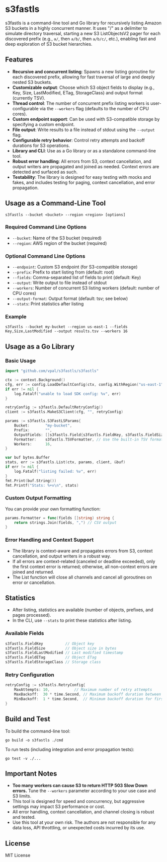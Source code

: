 # s3fastls

s3fastls is a command-line tool and Go library for recursively listing Amazon S3 buckets in a highly concurrent manner. It uses "/" as a delimiter to simulate directory traversal, starting a new S3 ListObjectsV2 pager for each discovered prefix (e.g., `a/`, then `a/b/`, then `a/b/c/`, etc.), enabling fast and deep exploration of S3 bucket hierarchies.

## Features
- **Recursive and concurrent listing**: Spawns a new listing goroutine for each discovered prefix, allowing for fast traversal of large and deeply nested S3 buckets.
- **Customizable output**: Choose which S3 object fields to display (e.g., Key, Size, LastModified, ETag, StorageClass) and output format (currently TSV).
- **Thread control**: The number of concurrent prefix listing workers is user-configurable via the `--workers` flag (defaults to the number of CPU cores).
- **Custom endpoint support**: Can be used with S3-compatible storage by specifying a custom endpoint.
- **File output**: Write results to a file instead of stdout using the `--output` flag.
- **Configurable retry behavior**: Control retry attempts and backoff durations for S3 operations.
- **Library and CLI**: Use as a Go library or as a standalone command-line tool.
- **Robust error handling**: All errors from S3, context cancellation, and output writers are propagated and joined as needed. Context errors are detected and surfaced as such.
- **Testability**: The library is designed for easy testing with mocks and fakes, and includes testing for paging, context cancellation, and error propagation.

## Usage as a Command-Line Tool

```
s3fastls --bucket <bucket> --region <region> [options]
```

### Required Command Line Options
- `--bucket`: Name of the S3 bucket (required)
- `--region`: AWS region of the bucket (required)

### Optional Command Line Options
- `--endpoint`: Custom S3 endpoint (for S3-compatible storage)
- `--prefix`: Prefix to start listing from (default: root)
- `--fields`: Comma-separated list of fields to print (default: Key)
- `--output`: Write output to file instead of stdout
- `--workers`: Number of concurrent S3 listing workers (default: number of CPU cores)
- `--output-format`: Output format (default: tsv; see below)
- `--stats`: Print statistics after listing

### Example

```
s3fastls --bucket my-bucket --region us-east-1 --fields Key,Size,LastModified --output results.tsv --workers 16
```

## Usage as a Go Library

### Basic Usage
```go
import "github.com/vpal/s3fastls/s3fastls"

ctx := context.Background()
cfg, err := config.LoadDefaultConfig(ctx, config.WithRegion("us-east-1"))
if err != nil {
    log.Fatalf("unable to load SDK config: %v", err)
}

retryConfig := s3fastls.DefaultRetryConfig()
client := s3fastls.MakeS3Client(cfg, "", retryConfig)

params := s3fastls.S3FastLSParams{
    Bucket:       "my-bucket",
    Prefix:       "",
    OutputFields: []s3fastls.Field{s3fastls.FieldKey, s3fastls.FieldSize},
    Formatter:    s3fastls.TSVFormatter, // Use the built-in TSV formatter
    Workers:      16,
}

var buf bytes.Buffer
stats, err := s3fastls.List(ctx, params, client, &buf)
if err != nil {
    log.Fatalf("listing failed: %v", err)
}
fmt.Print(buf.String())
fmt.Printf("Stats: %+v\n", stats)
```

### Custom Output Formatting
You can provide your own formatting function:
```go
params.Formatter = func(fields []string) string {
    return strings.Join(fields, ",") // CSV output
}
```

### Error Handling and Context Support
- The library is context-aware and propagates errors from S3, context cancellation, and output writers in a robust way.
- If all errors are context-related (canceled or deadline exceeded), only the first context error is returned; otherwise, all non-context errors are joined and returned.
- The List function will close all channels and cancel all goroutines on error or cancellation.

## Statistics
- After listing, statistics are available (number of objects, prefixes, and pages processed).
- In the CLI, use `--stats` to print these statistics after listing.

### Available Fields
```go
s3fastls.FieldKey          // Object key
s3fastls.FieldSize         // Object size in bytes
s3fastls.FieldLastModified // Last modified timestamp
s3fastls.FieldETag         // Object ETag
s3fastls.FieldStorageClass // Storage class
```

### Retry Configuration
```go
retryConfig := s3fastls.RetryConfig{
    MaxAttempts: 10,           // Maximum number of retry attempts
    MaxBackoff:  30 * time.Second, // Maximum backoff duration between retries
    MinBackoff:  1 * time.Second,  // Minimum backoff duration for first retry
}
```

## Build and Test
To build the command-line tool:
```
go build -o s3fastls ./cmd
```
To run tests (including integration and error propagation tests):
```
go test -v ./...
```

## Important Notes
- **Too many workers can cause S3 to return HTTP 503 Slow Down errors.** Tune the `--workers` parameter according to your use case and S3 limits.
- This tool is designed for speed and concurrency, but aggressive settings may impact S3 performance or cost.
- All error handling, context cancellation, and channel closing is robust and tested.
- Use this tool at your own risk. The authors are not responsible for any data loss, API throttling, or unexpected costs incurred by its use.

## License
MIT License
